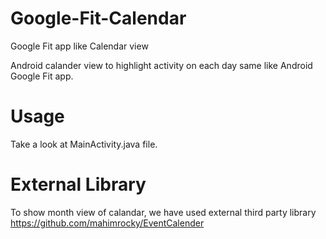 # Google-Fit-Calendar
Google Fit app like Calendar view 

Android calander view to highlight activity on each day same like Android Google Fit app.

# Usage
Take a look at MainActivity.java file.

# External Library
To show month view of calandar, we have used external third party library https://github.com/mahimrocky/EventCalender
